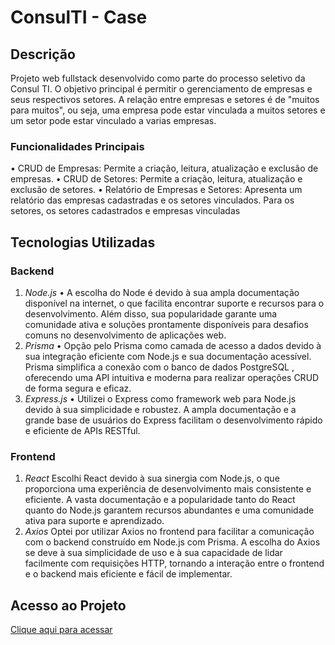 # ConsulTI - Case

## Descrição

Projeto web fullstack desenvolvido como parte do processo seletivo da Consul TI. O objetivo principal é permitir o gerenciamento de empresas e seus respectivos setores. A relação entre empresas e setores é de "muitos para muitos", ou seja, uma empresa pode estar vinculada a muitos setores e um setor pode estar vinculado a varias empresas.

### Funcionalidades Principais

• CRUD de Empresas: Permite a criação, leitura, atualização e exclusão de empresas.
• CRUD de Setores: Permite a criação, leitura, atualização e exclusão de setores.
• Relatório de Empresas e Setores: Apresenta um relatório das empresas cadastradas e os setores vinculados. Para os setores, os setores cadastrados e empresas vinculadas

## Tecnologias Utilizadas

### Backend

1. *Node.js*
• A escolha do Node é devido à sua ampla documentação disponível na internet, o que facilita encontrar suporte e recursos para o desenvolvimento. Além disso, sua popularidade garante uma comunidade ativa e soluções prontamente disponíveis para desafios comuns no desenvolvimento de aplicações web.
2. *Prisma*
• Opção pelo Prisma como camada de acesso a dados devido à sua integração eficiente com Node.js e sua documentação acessível. Prisma simplifica a conexão com o banco de dados PostgreSQL , oferecendo uma API intuitiva e moderna para realizar operações CRUD de forma segura e eficaz.
3. *Express.js*
• Utilizei o Express como framework web para Node.js devido à sua simplicidade e robustez. A ampla documentação e a grande base de usuários do Express facilitam o desenvolvimento rápido e eficiente de APIs RESTful.

### Frontend

1. *React*
Escolhi React devido à sua sinergia com Node.js, o que proporciona uma experiência de desenvolvimento mais consistente e eficiente. A vasta documentação e a popularidade tanto do React quanto do Node.js garantem recursos abundantes e uma comunidade ativa para suporte e aprendizado.
2. *Axios*
Optei por utilizar Axios no frontend para facilitar a comunicação com o backend construído em Node.js com Prisma. A escolha do Axios se deve à sua simplicidade de uso e à sua capacidade de lidar facilmente com requisições HTTP, tornando a interação entre o frontend e o backend mais eficiente e fácil de implementar.

## Acesso ao Projeto

  [Clique aqui para acessar](https://mnazaro.github.io/case_consulti/)


